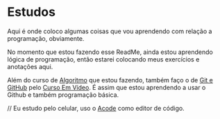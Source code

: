 # Estudos

Aqui é onde coloco algumas coisas que vou aprendendo com relação a programação, obviamente.

No momento que estou fazendo esse ReadMe, ainda estou aprendendo lógica de programação, então estarei colocando meus exercícios e anotações aqui.

Além do curso de [Algoritmo](https://youtu.be/U5PnCt58Q68?list=PLHz_AreHm4dmSj0MHol_aoNYCSGFqvfXV) que estou fazendo, também faço o de [Git e GitHub](https://youtu.be/CSyEYiG8sFI?list=PLHz_AreHm4dm7ZULPAmadvNhH6vk9oNZA) pelo [Curso Em Vídeo](https://m.youtube.com/user/cursosemvideo). É assim que estou aprendendo a usar o Github e também programação básica.

// Eu estudo pelo celular, uso o [Acode](https://play.google.com/store/apps/details?id=com.foxdebug.acodefree) como editor de código.
